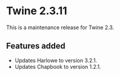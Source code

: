 # Twine 2.3.11

This is a maintenance release for Twine 2.3.

## Features added

* Updates Harlowe to version 3.2.1.
* Updates Chapbook to version 1.2.1.
